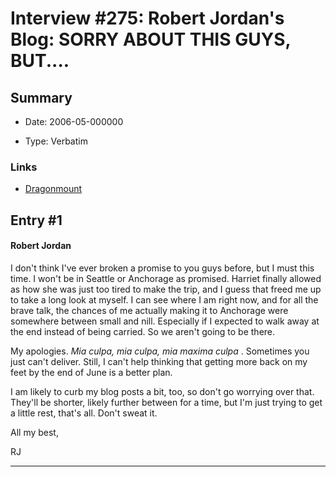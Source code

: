 # Interview #275: Robert Jordan's Blog: SORRY ABOUT THIS GUYS, BUT....

## Summary

- Date: 2006-05-000000

- Type: Verbatim

### Links

- [Dragonmount](http://www.dragonmount.com/forums/blog/4/entry-350-sorry-about-this-guys-but/)


## Entry #1

#### Robert Jordan

I don't think I've ever broken a promise to you guys before, but I must this time. I won't be in Seattle or Anchorage as promised. Harriet finally allowed as how she was just too tired to make the trip, and I guess that freed me up to take a long look at myself. I can see where I am right now, and for all the brave talk, the chances of me actually making it to Anchorage were somewhere between small and nill. Especially if I expected to walk away at the end instead of being carried. So we aren't going to be there.

My apologies.
*Mia culpa, mia culpa, mia maxima culpa*
. Sometimes you just can't deliver. Still, I can't help thinking that getting more back on my feet by the end of June is a better plan.

I am likely to curb my blog posts a bit, too, so don't go worrying over that. They'll be shorter, likely further between for a time, but I'm just trying to get a little rest, that's all. Don't sweat it.

All my best,
  
RJ


---

